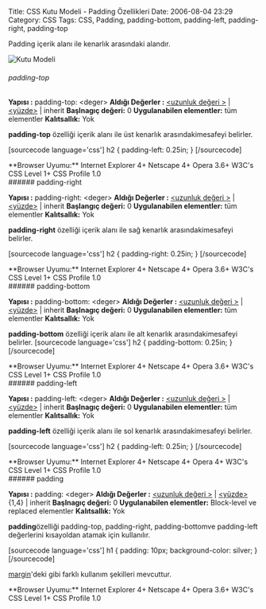 Title: CSS Kutu Modeli - Padding Özellikleri
Date: 2006-08-04 23:29
Category: CSS
Tags: CSS, Padding, padding-bottom, padding-left, padding-right, padding-top

Padding içerik alanı ile kenarlık arasındaki alandır. <!--more-->

![Kutu Modeli][]

###### padding-top<a name="01"></a>

**Yapısı :** padding-top: \<deger\> **Aldığı Değerler :** [\<uzunluk
değeri \>][] | [\<yüzde\>][\<uzunluk değeri \>] | inherit **Başlnagıç
değeri:** 0 **Uygulanabilen elementler:** tüm elementler
**Kalıtsallık:** Yok

**padding-top** özelliği içerik alanı ile üst kenarlık
arasındakimesafeyi belirler.

[sourcecode language='css'] h2 { padding-left: 0.25in; } [/sourcecode]

<div class="tarayiciuyum">
**Browser Uyumu:** Internet Explorer 4+ Netscape 4+ Opera 3.6+ W3C's CSS
Level 1+ CSS Profile 1.0

</div>
###### padding-right <a name="02"></a>

**Yapısı :** padding-right: \<deger\> **Aldığı Değerler :** [\<uzunluk
değeri \>][] | [\<yüzde\>][\<uzunluk değeri \>] | inherit **Başlangıç
değeri:** 0 **Uygulanabilen elementler:** tüm elementler
**Kalıtsallık:** Yok

**padding-right** özelliği içerik alanı ile sağ kenarlık
arasındakimesafeyi belirler.

[sourcecode language='css'] h2 { padding-right: 0.25in; } [/sourcecode]

<div class="tarayiciuyum">
**Browser Uyumu:** Internet Explorer 4+ Netscape 4+ Opera 3.6+ W3C's CSS
Level 1+ CSS Profile 1.0

</div>
###### padding-bottom<a name="03"></a>

**Yapısı :** padding-bottom: \<deger\> **Aldığı Değerler :** [\<uzunluk
değeri \>][] | [\<yüzde\>][\<uzunluk değeri \>] | inherit **Başlnagıç
değeri:** 0 **Uygulanabilen elementler:** tüm elementler
**Kalıtsallık:** Yok

**padding-bottom** özelliği içerik alanı ile alt kenarlık
arasındakimesafeyi belirler. [sourcecode language='css'] h2 {
padding-bottom: 0.25in; } [/sourcecode]

<div class="tarayiciuyum">
**Browser Uyumu:** Internet Explorer 4+ Netscape 4+ Opera 3.6+ W3C's CSS
Level 1+ CSS Profile 1.0

</div>
###### padding-left<a name="04"></a>

**Yapısı :** padding-left: \<deger\> **Aldığı Değerler :** [\<uzunluk
değeri \>][] | [\<yüzde\>][\<uzunluk değeri \>] | inherit **Başlnagıç
değeri:** 0 **Uygulanabilen elementler:** tüm elementler
**Kalıtsallık:** Yok

**padding-left** özelliği içerik alanı ile sol kenarlık
arasındakimesafeyi belirler.

[sourcecode language='css'] h2 { padding-left: 0.25in; } [/sourcecode]

<div class="tarayiciuyum">
**Browser Uyumu:** Internet Explorer 4+ Netscape 4+ Opera 4+ W3C's CSS
Level 1+ CSS Profile 1.0

</div>
###### padding<a name="05"></a>

**Yapısı :** padding: \<deger\> **Aldığı Değerler :** [\<uzunluk değeri
\>][] | [\<yüzde\>][\<uzunluk değeri \>]{1,4} | inherit **Başlnagıç
değeri:** 0 **Uygulanabilen elementler:** Block-level ve replaced
elementler **Kalıtsallık:** Yok

**padding**özelliği padding-top, padding-right, padding-bottomve
padding-left değerlerini kısayoldan atamak için kullanılır.

[sourcecode language='css'] h1 { padding: 10px; background-color:
silver; } [/sourcecode]

[margin][]'deki gibi farklı kullanım şekilleri mevcuttur.

<div class="tarayiciuyum">
**Browser Uyumu:** Internet Explorer 4+ Netscape 4+ Opera 3.6+ W3C's CSS
Level 1+ CSS Profile 1.0

</div>
</p>

  [Kutu Modeli]: http://fatihhayrioglu.com/images/basit_boxmodel.gif
  [\<uzunluk değeri \>]: http://www.fatihhayrioglu.com/?p=95
  [margin]: http://www.fatihhayrioglu.com/?p=113
